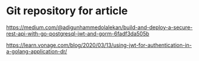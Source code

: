 # Git repository for article

<https://medium.com/@adigunhammedolalekan/build-and-deploy-a-secure-rest-api-with-go-postgresql-jwt-and-gorm-6fadf3da505b>

<https://learn.vonage.com/blog/2020/03/13/using-jwt-for-authentication-in-a-golang-application-dr/>
